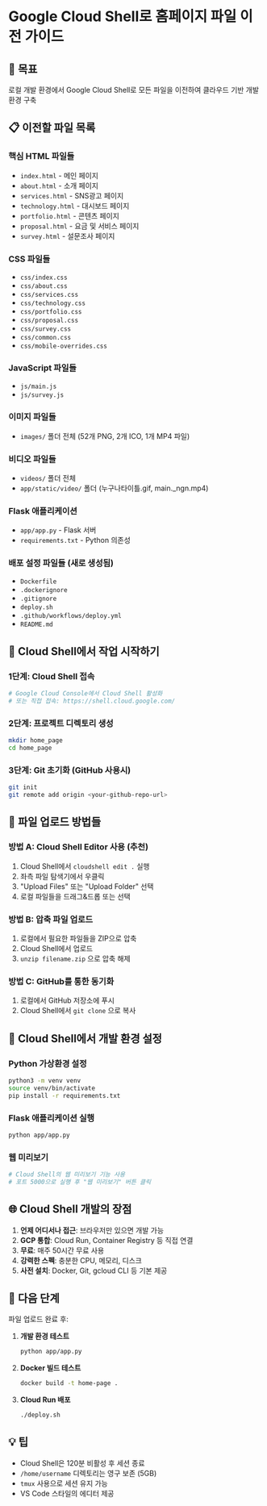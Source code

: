 # Google Cloud Shell로 홈페이지 파일 이전 가이드

## 🎯 목표
로컬 개발 환경에서 Google Cloud Shell로 모든 파일을 이전하여 클라우드 기반 개발 환경 구축

## 📋 이전할 파일 목록

### 핵심 HTML 파일들
- `index.html` - 메인 페이지
- `about.html` - 소개 페이지  
- `services.html` - SNS광고 페이지
- `technology.html` - 대시보드 페이지
- `portfolio.html` - 콘텐츠 페이지
- `proposal.html` - 요금 및 서비스 페이지
- `survey.html` - 설문조사 페이지

### CSS 파일들
- `css/index.css`
- `css/about.css`
- `css/services.css`
- `css/technology.css`
- `css/portfolio.css`
- `css/proposal.css`
- `css/survey.css`
- `css/common.css`
- `css/mobile-overrides.css`

### JavaScript 파일들
- `js/main.js`
- `js/survey.js`

### 이미지 파일들
- `images/` 폴더 전체 (52개 PNG, 2개 ICO, 1개 MP4 파일)

### 비디오 파일들
- `videos/` 폴더 전체
- `app/static/video/` 폴더 (누구나타이틀.gif, main._ngn.mp4)

### Flask 애플리케이션
- `app/app.py` - Flask 서버
- `requirements.txt` - Python 의존성

### 배포 설정 파일들 (새로 생성됨)
- `Dockerfile`
- `.dockerignore`
- `.gitignore`
- `deploy.sh`
- `.github/workflows/deploy.yml`
- `README.md`

## 🚀 Cloud Shell에서 작업 시작하기

### 1단계: Cloud Shell 접속
```bash
# Google Cloud Console에서 Cloud Shell 활성화
# 또는 직접 접속: https://shell.cloud.google.com/
```

### 2단계: 프로젝트 디렉토리 생성
```bash
mkdir home_page
cd home_page
```

### 3단계: Git 초기화 (GitHub 사용시)
```bash
git init
git remote add origin <your-github-repo-url>
```

## 📁 파일 업로드 방법들

### 방법 A: Cloud Shell Editor 사용 (추천)
1. Cloud Shell에서 `cloudshell edit .` 실행
2. 좌측 파일 탐색기에서 우클릭
3. "Upload Files" 또는 "Upload Folder" 선택
4. 로컬 파일들을 드래그&드롭 또는 선택

### 방법 B: 압축 파일 업로드
1. 로컬에서 필요한 파일들을 ZIP으로 압축
2. Cloud Shell에서 업로드
3. `unzip filename.zip` 으로 압축 해제

### 방법 C: GitHub를 통한 동기화
1. 로컬에서 GitHub 저장소에 푸시
2. Cloud Shell에서 `git clone` 으로 복사

## 🔧 Cloud Shell에서 개발 환경 설정

### Python 가상환경 설정
```bash
python3 -m venv venv
source venv/bin/activate
pip install -r requirements.txt
```

### Flask 애플리케이션 실행
```bash
python app/app.py
```

### 웹 미리보기
```bash
# Cloud Shell의 웹 미리보기 기능 사용
# 포트 5000으로 실행 후 "웹 미리보기" 버튼 클릭
```

## 🌐 Cloud Shell 개발의 장점

1. **언제 어디서나 접근**: 브라우저만 있으면 개발 가능
2. **GCP 통합**: Cloud Run, Container Registry 등 직접 연결
3. **무료**: 매주 50시간 무료 사용
4. **강력한 스펙**: 충분한 CPU, 메모리, 디스크
5. **사전 설치**: Docker, Git, gcloud CLI 등 기본 제공

## 📝 다음 단계

파일 업로드 완료 후:

1. **개발 환경 테스트**
   ```bash
   python app/app.py
   ```

2. **Docker 빌드 테스트**
   ```bash
   docker build -t home-page .
   ```

3. **Cloud Run 배포**
   ```bash
   ./deploy.sh
   ```

## 💡 팁

- Cloud Shell은 120분 비활성 후 세션 종료
- `/home/username` 디렉토리는 영구 보존 (5GB)
- `tmux` 사용으로 세션 유지 가능
- VS Code 스타일의 에디터 제공
